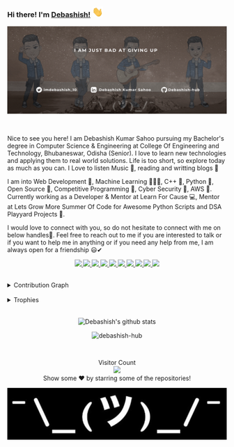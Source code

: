 ### Hi there!  I'm [Debashish!](https://github.com/Debashish-hub) <img src="https://raw.githubusercontent.com/ABSphreak/ABSphreak/master/gifs/Hi.gif" width="25px">


<p align="center"><a href="https://gettoknowdebashish.netlify.app/">
    <img src="images/5.gif" />
</a></p>

<br/>

Nice to see you here! I am Debashish Kumar Sahoo pursuing my Bachelor's degree in Computer Science & Engineering at College Of Engineering and Technology, Bhubaneswar, Odisha (Senior). I love to learn new technologies and applying them to real world solutions. Life is too short, so explore today as much as you can. I Love to listen Music 🎼, reading and writting blogs 📝

I am into Web Development 📝, Machine Learning 👨🏻‍💻, C++ 🍁, Python 🐍, Open Source 💪, Competitive Programming 🚀, Cyber Security 🔐, AWS 👑. Currently working as a Developer & Mentor at Learn For Cause 💻, Mentor at Lets Grow More Summer Of Code for Awesome Python Scripts and DSA Playyard Projects 🚩.

I would love to connect with you, so do not hesitate to connect with me on below handles🤝. Feel free to reach out to me if you are interested to talk or if you want to help me in anything or if you need any help from me, I am always open for a friendship 😃✔
<br/>

<p align="center">
  <b>  <a href="https://gettoknowdebashish.netlify.app/">
    <img src="https://img.shields.io/badge/Portfolio-3b5998?style=for-the-badge&logo=google-chrome&logoColor=white" />
  </a></b>
  <a href="https://d-buugger.blogspot.com/">
    <img src="https://img.shields.io/badge/Blogger-FF5722?style=for-the-badge&logo=blogger&logoColor=white"/>
  </a>
  <a href="https://twitter.com/imdebashish_10">
    <img src="https://img.shields.io/badge/Twitter-1DA1F2?style=for-the-badge&logo=twitter&logoColor=white" />
  </a>
   <a href="https://www.linkedin.com/in/debashish-kumar-sahoo-784948193/">
    <img src="https://img.shields.io/badge/LinkedIn-0077B5?style=for-the-badge&logo=linkedin&logoColor=white" />
  </a>
  <a href="https://leetcode.com/debashish10/">
    <img src="https://img.shields.io/badge/-LeetCode-FFA116?style=for-the-badge&logo=LeetCode&logoColor=black"/>
  </a>
    <a href="https://www.hackerrank.com/debashish_sahoo">
    <img src="https://img.shields.io/badge/-Hackerrank-2EC866?style=for-the-badge&logo=HackerRank&logoColor=white"/>
  </a>
  <a href="https://www.codechef.com/users/debashish_10">
    <img src="https://img.shields.io/badge/-Codechef-yellow?style=for-the-badge&logo=Codechef&logoColor=white"/>
  </a>
  <a href="https://auth.geeksforgeeks.org/user/debashish10/profile">
    <img src="https://img.shields.io/badge/-Geeksforgeeks-darkgreen?style=for-the-badge&logo=Geeksforgeeks&logoColor=white"/>
  </a>
  <a href="https://www.quora.com/profile/Debashish-Sahoo-25">
    <img src="https://img.shields.io/badge/Quora-%23B92B27.svg?&style=for-the-badge&logo=Quora&logoColor=white"/>
  </a>
  <a href="https://www.instagram.com/debashish10_/">
    <img src="https://img.shields.io/badge/Instagram-E4405F?style=for-the-badge&logo=instagram&logoColor=white"/>
  </a>
</p>
<br/>



<details><summary>Contribution Graph</summary>
<p align="left">
<img width="90%" src="https://activity-graph.herokuapp.com/graph?username=Debashish-hub&theme=xcode" /></p>
</details>
<br/>


<details><summary>Trophies</summary>
<p align="left">
<img width=900 src="https://github-profile-trophy.vercel.app/?username=Debashish-hub&column=7&theme=gruvbox&no-frame=true"/>
</details>
<br/>


<p href="https://github.com/debashish-hub " align='center'>
 <img align="center" src="https://github-readme-stats.vercel.app/api?username=debashish-hub&show_icons=true&theme=radical&line_height=27" alt="Debashish's github stats"/>
</p>
<p align='center'><img align="center" src="https://github-readme-streak-stats.herokuapp.com/?user=debashish-hub&theme=radical" alt="debashish-hub" /></p>

<br/>



<p align="center"> 
   Visitor Count
 <br/>
  <img src="https://profile-counter.glitch.me/debashish-hub/count.svg" /><br/>
  Show some ❤️ by starring some of the repositories!

</p>

<p align="center"><a href="https://gettoknowdebashish.netlify.app/">
    <img src="https://github.com/Debashish-hub/Debashish-hub/blob/main/images/1608824138038.jpg" />
</a></p>
